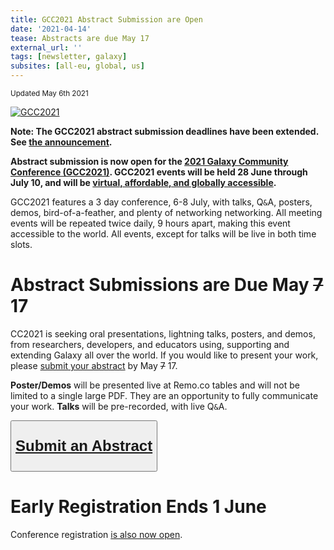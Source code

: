 ```yaml
---
title: GCC2021 Abstract Submission are Open
date: '2021-04-14'
tease: Abstracts are due May 17
external_url: ''
tags: [newsletter, galaxy]
subsites: [all-eu, global, us]
---
```


<small>Updated May 6th 2021</small>

<a href="https://www.vibconferences.be/events/gcc2021-virtual-edition"><img src="/images/events/gcc2021/gcc2021-logo-wide.png" alt="GCC2021" class="float-right" style="max-width: 24rem" /></a>

<p class="lead">

**Note: The GCC2021 abstract submission deadlines have been extended.  See [the announcement](/news/2021-05-gcc-extended/).**

</p>

**Abstract submission is now open for the [2021 Galaxy Community Conference (GCC2021)](https://www.vibconferences.be/events/gcc2021-virtual-edition).  GCC2021 events will be held 28 June through July 10, and will be [virtual, affordable, and globally accessible](/news/2021-02-gcc-virtual/).**

GCC2021 features a 3 day conference, 6-8 July, with talks, Q`&`A, posters, demos, bird-of-a-feather, and plenty of networking networking.  All meeting events will be repeated twice daily, 9 hours apart, making this event accessible to the world.  All events, except for talks will be live in both time slots.

# Abstract Submissions are Due May ~~7~~ 17

CC2021 is seeking oral presentations, lightning talks, posters, and demos, from researchers, developers, and educators using, supporting and extending Galaxy all over the world. If you would like to present your work, please [submit your abstract](https://www.vibconferences.be/events/gcc2021-virtual-edition#abstracts) by May ~~7~~ 17.

**Poster/Demos** will be presented live at Remo.co tables and will not be limited to a single large PDF.  They are an opportunity to fully communicate your work.  **Talks** will be pre-recorded, with live Q`&`A.

<div class="text-center">
<button type="button" class="btn btn-secondary" style="font-size: x-large; font-weight: 600;">

[Submit an Abstract](https://www.vibconferences.be/events/gcc2021-virtual-edition#abstracts)

</button>
</div>


# Early Registration Ends 1 June

Conference registration [is also now open](/news/2021-04-gcc-reg/).
